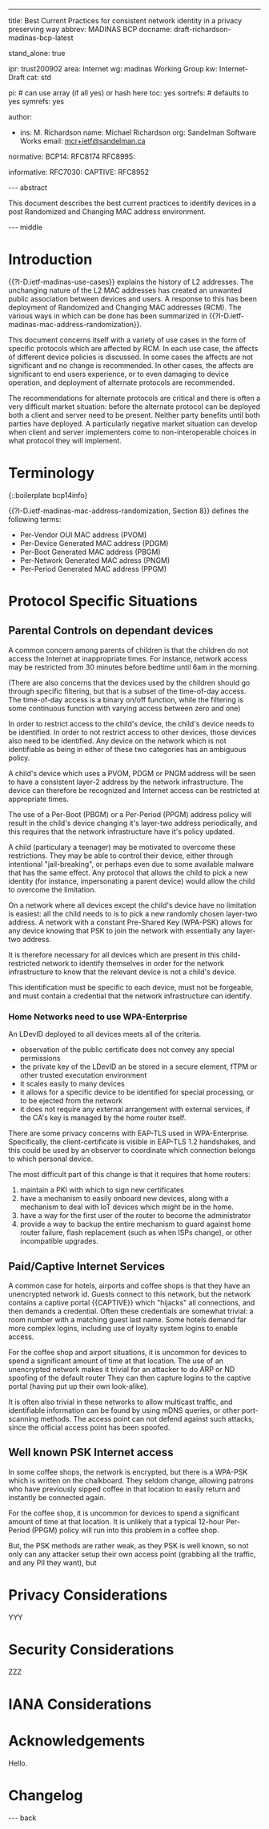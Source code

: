---
title: Best Current Practices for consistent network identity in a privacy preserving way
abbrev: MADINAS BCP
docname: draft-richardson-madinas-bcp-latest

stand_alone: true

ipr: trust200902
area: Internet
wg: madinas Working Group
kw: Internet-Draft
cat: std

pi:    # can use array (if all yes) or hash here
  toc: yes
  sortrefs:   # defaults to yes
  symrefs: yes

author:

- ins: M. Richardson
  name: Michael Richardson
  org: Sandelman Software Works
  email: mcr+ietf@sandelman.ca

normative:
  BCP14: RFC8174
  RFC8995:

informative:
  RFC7030:
  CAPTIVE: RFC8952

--- abstract

This document describes the best current practices to identify devices in a post Randomized and Changing MAC address environment.

--- middle

# Introduction

{{?I-D.ietf-madinas-use-cases}} explains the history of L2 addresses.
The unchanging nature of the L2 MAC addresses has created an unwanted public association between devices and users.
A response to this has been deployment of Randomized and Changing MAC addresses (RCM).
The various ways in which can be done has been summarized in {{?I-D.ietf-madinas-mac-address-randomization}}.

This document concerns itself with a variety of use cases in the form of specific protocols which are affected by RCM.
In each use case, the affects of different device policies is discussed.
In some cases the affects are not significant and no change is recommended.
In other cases, the affects are significant to end users experience, or to even damaging to device operation, and deployment of alternate protocols are recommended.

The recommendations for alternate protocols are critical and there is often a very difficult market situation: before the alternate protocol can be deployed both a client and server need to be present.
Neither party benefits until both parties have deployed.
A particularly negative market situation can develop when client and server implementers come to non-interoperable choices in what protocol they will implement.

# Terminology

{::boilerplate bcp14info}

{{?I-D.ietf-madinas-mac-address-randomization, Section 8}} defines the following terms:

* Per-Vendor OUI MAC address (PVOM)
* Per-Device Generated MAC address (PDGM)
* Per-Boot Generated MAC address (PBGM)
* Per-Network Generated MAC adress (PNGM)
* Per-Period Generated MAC address (PPGM)

# Protocol Specific Situations

## Parental Controls on dependant devices

A common concern among parents of children is that the children do not access the Internet at inappropriate times.
For instance, network access may be restricted from 30 minutes before bedtime until 6am in the morning.

(There are also concerns that the devices used by the children should go through specific filtering, but that is a subset of the time-of-day access.  The time-of-day access is a binary on/off function, while the filtering is some continuous function with varying access between zero and one)

In order to restrict access to the child's device, the child's device needs to be identified.
In order to not restrict access to other devices, those devices also need to be identified.
Any device on the network which is not identifiable as being in either of these two categories has an ambiguous policy.

A child's device which uses a PVOM, PDGM or PNGM address will be seen to have a consistent layer-2 address by the network infrastructure.
The device can therefore be recognized and Internet access can be restricted at appropriate times.

The use of a Per-Boot (PBGM) or a Per-Period (PPGM) address policy will result in the child's device changing it's layer-two address periodically, and this requires that the network infrastructure have it's policy updated.

A child (particulary a teenager) may be motivated to overcome these restrictions.
They may be able to control their device, either through intentional "jail-breaking", or perhaps even due to some available malware that has the same effect.
Any protocol that allows the child to pick a new identity (for instance, impersonating a parent device) would allow the child to overcome the limitation.

On a network where all devices except the child's device have no limitation is easiest: all the child needs to is to pick a new randomly chosen layer-two address.
A network with a constant Pre-Shared Key (WPA-PSK) allows for any device knowing that PSK to join the network with essentially any layer-two address.

It is therefore necessary for all devices which are present in this child-restricted network to identify themselves in order for the network infrastructure to know that the relevant device is not a child's device.

This identification must be specific to each device, must not be forgeable, and must contain a credential that the network infrastructure can identify.

### Home Networks need to use WPA-Enterprise

An LDevID deployed to all devices meets all of the criteria.

* observation of the public certificate does not convey any special permissions
* the private key of the LDevID an be stored in a secure element, fTPM or other trusted executation environment
* it scales easily to many devices
* it allows for a specific device to be identified for special processing, or to be ejected from the network
* it does not require any external arrangement with external services, if the CA's key is managed by the home router itself.

There are some privacy concerns with EAP-TLS used in WPA-Enterprise.
Specifically, the client-certificate is visible in EAP-TLS 1.2 handshakes, and this could be used by an observer to coordinate which connection belongs to which personal device.

The most difficult part of this change is that it requires that home routers:

1. maintain a PKI with which to sign new certificates
2. have a mechanism to easily onboard new devices, along with a mechanism to deal with IoT devices which might be in the home.
3. have a way for the first user of the router to become the administrator
4. provide a way to backup the entire mechanism to guard against home router failure, flash replacement (such as when ISPs change), or other incompatible upgrades.

## Paid/Captive Internet Services

A common case for hotels, airports and coffee shops is that they have an unencrypted network id.
Guests connect to this network, but the network contains a captive portal {{CAPTIVE}} which "hijacks" all connections, and then demands a credential.
Often these credentials are somewhat trivial: a room number with a matching guest last name.
Some hotels demand far more complex logins, including use of loyalty system logins to enable access.

For the coffee shop and airport situations, it is uncommon for devices to spend a significant amount of time at that location.
The use of an unencrypted network makes it trivial for an attacker to do ARP or ND spoofing of the default router
They can then capture logins to the captive portal (having put up their own look-alike).

It is often also trivial in these networks to allow multicast traffic, and identifiable information can be found by using mDNS queries, or other port-scanning methods.
The access point can not defend against such attacks, since the official access point has been spoofed.


## Well known PSK Internet access

In some coffee shops, the network is encrypted, but there is a WPA-PSK which is written on the chalkboard.
They seldom change, allowing patrons who have previously sipped coffee in that location to easily return and instantly be connected again.

For the coffee shop, it is uncommon for devices to spend a significant amount of time at that location.
It is unlikely that a typical 12-hour Per-Period (PPGM) policy will run into this problem in a coffee shop.

But, the PSK methods are rather weak, as they PSK is well known, so not only can any attacker setup their own access point (grabbing all the traffic, and any PII they want), but


# Privacy Considerations

YYY

# Security Considerations

ZZZ

# IANA Considerations

# Acknowledgements

Hello.

# Changelog


--- back

